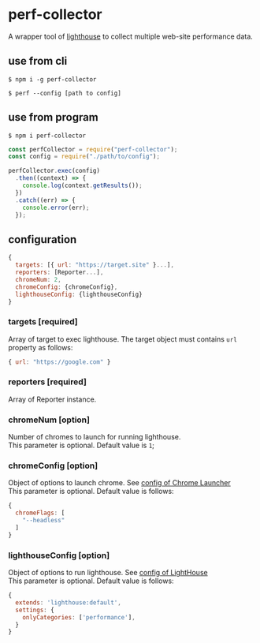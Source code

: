 # perf-collector
A wrapper tool of [lighthouse](https://github.com/GoogleChrome/lighthouse) to collect multiple web-site performance data.

## use from cli
```terminal
$ npm i -g perf-collector
```

```terminal
$ perf --config [path to config]
```

## use from program
```terminal
$ npm i perf-collector
```

```js
const perfCollector = require("perf-collector");
const config = require("./path/to/config");

perfCollector.exec(config)
  .then((context) => {
    console.log(context.getResults());
  })
  .catch((err) => {
    console.error(err);
  });
```

## configuration

```js
{
  targets: [{ url: "https://target.site" }...],
  reporters: [Reporter...],
  chromeNum: 2,
  chromeConfig: {chromeConfig},
  lighthouseConfig: {lighthouseConfig}
}
```

### targets [required]
Array of target to exec lighthouse. 
The target object must contains `url` property as follows:

```js
{ url: "https://google.com" }
```

### reporters [required]
Array of Reporter instance.

### chromeNum [option]
Number of chromes to launch for running lighthouse.  
This parameter is optional. Default value is `1`;

### chromeConfig [option]
Object of options to launch chrome. See [config of Chrome Launcher](https://github.com/GoogleChrome/chrome-launcher/blob/master/docs/chrome-flags-for-tools.md)  
This parameter is optional. Default value is follows:

```js
{
  chromeFlags: [
    "--headless"
  ]
}
```

### lighthouseConfig [option]
Object of options to run lighthouse. See [config of LightHouse](https://github.com/GoogleChrome/lighthouse/blob/master/docs/configuration.md)  
This parameter is optional. Default value is follows:

```js
{
  extends: 'lighthouse:default',
  settings: {
    onlyCategories: ['performance'],
  }
}
```